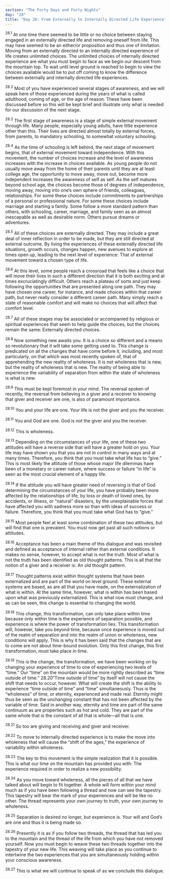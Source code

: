 ```yaml
---
section: "The Forty Days and Forty Nights"
day: "28"
title: "Day 28: From Externally to Internally Directed Life Experience"
---
```


<sup>28.1</sup> At one time there seemed to be little or no choice
between staying engaged in an externally directed life and removing
oneself from life.  This may have seemed to be an either/or proposition
and thus one of limitation. Moving from an externally directed to an
internally directed experience of life creates unlimited choices. The
unlimited choices of internally directed experience are what you must
begin to face as we begin our descent from the mountain top. To wait
until level ground is reached to begin to view the choices available
would be to put off coming to know the difference between externally and
internally directed life experiences. 

<sup>28.2</sup> Most of you have experienced several stages of
awareness, and we will speak here of those experienced during the years
of what is called adulthood, coming of age, or the age of reason. These
have been discussed before so this will be kept brief and illustrate
only what is needed for our discussion of the next stage. 

<sup>28.3</sup> The first stage of awareness is a stage of simple
external movement through life.  Many people, especially young adults,
have little experience other than this. Their lives are directed almost
totally by external forces, from parents, to mandatory schooling, to
somewhat voluntary schooling. 

<sup>28.4</sup> As the time of schooling is left behind, the next stage
of movement begins, that of external movement toward independence. With
this movement, the number of choices increase and the level of awareness
increases with the increase in choices available. As young people do not
usually move away from the home of their parents until they are at least
college age, the opportunity to move away, move out, become more
independent increases the awareness of self as self. As the self matures
beyond school age, the choices become those of degrees of independence,
moving away, moving into one’s own sphere of friends, colleagues,
relationships. For some these choices include commitments to
partnerships of a personal or professional nature. For some these
choices include marriage and starting a family. Some follow a more
standard pattern than others, with schooling, career, marriage, and
family seen as an almost inescapable as well as desirable norm. Others
pursue dreams or adventures. 

<sup>28.5</sup> All of these choices are externally directed. They may
include a great deal of inner reflection in order to be made, but they
are still directed at external outcome. By living the experiences of
these externally directed life situations, growth occurs, changes
happen, new avenues to explore at times open up, leading to the next
level of experience: That of external movement toward a chosen type of
life. 

<sup>28.6</sup> At this level, some people reach a crossroad that feels
like a choice that will move their lives in such a different direction
that it is both exciting and at times excruciatingly difficult. Others
reach a plateau of sorts and just keep following the opportunities that
are presented along one path. They may have chosen one career, for
instance, and made choices within that career path, but never really
consider a different career path. Many simply reach a state of
reasonable comfort and will make no choices that will affect that
comfort level. 

<sup>28.7</sup> All of these stages may be associated or accompanied by
religious or spiritual experiences that seem to help guide the choices,
but the choices remain the same: Externally directed choices. 

<sup>28.8</sup> Now something new awaits you. It is a choice so
different and a means so revolutionary that it will take some getting
used to. This change is predicated on all the changes that have come
before it, including, and most particularly, on that which was most
recently spoken of, that of apprehending the new reality of wholeness.
It is not wholeness that is new, but the reality of wholeness that is
new. The reality of being able to experience the variability of
separation from within the state of wholeness is what is new. 

<sup>28.9</sup> This must be kept foremost in your mind. The reversal
spoken of recently, the reversal from believing in a giver and a
receiver to knowing that giver and receiver are one, is also of
paramount importance. 

<sup>28.10</sup> You and your life are one. Your life is not the giver
and you the receiver. 

<sup>28.11</sup> You and God are one. God is not the giver and you the
receiver. 

<sup>28.12</sup> This is wholeness. 

<sup>28.13</sup> Depending on the circumstances of your life, one of
these two attitudes will have a reverse side that will have a greater
hold on you.  Your life may have shown you that you are not in control
in many ways and at many times. Therefore, you think that you must take
what life has to “give.” This is most likely the attitude of those whose
major life dilemmas have been of a monetary or career nature, where
success or failure “in life” is seen as the most crucial element of a
happy life. 

<sup>28.14</sup> If the attitude you will have greater need of reversing
is that of God determining the circumstances of your life, you have
probably been more affected by the relationships of life, by loss or
death of loved ones, by accidents, or illness, or “natural” disasters,
by the unexplainable forces that have affected you with sadness more so
than with ideas of success or failure. Therefore, you think that you
must take what God has to “give.” 

<sup>28.15</sup> Most people feel at least some combination of these two
attitudes, but will find that one is prevalent.  You must now get past
all such notions or attitudes. 

<sup>28.16</sup> Acceptance has been a main theme of this dialogue and
was revisited and defined as acceptance of internal rather than external
conditions. It makes no sense, however, to accept what is not the truth.
Most of what is not the truth has been identified as old thought
patterns. This is all that the notion of a giver and a receiver is: An
old thought pattern.

<sup>28.17</sup> Thought patterns exist within thought systems that have
been externalized and are part of the world on level ground. These
external systems are based, as are all that you have made, on the
externalization of what is within. At the same time, however, what is
within has been based upon what was previously externalized. This is
what now must change, and as can be seen, this change is essential to
changing the world. 

<sup>28.18</sup> This change, this transformation, can only take place
within time because only within time is the experience of separation
possible, and experience is where the power of transformation lies. This
transformation will, however, take you beyond time, because once
experience is moved out of the realm of separation and into the realm of
union or wholeness, new conditions will apply. This is why it has been
said that the changes that are to come are not about time-bound
evolution. Only this first change, this first transformation, must take
place in time. 

<sup>28.19</sup> This is the change, the transformation, we have been
working on by changing your experience of time to one of experiencing
two levels of “time.” Our “time” on the mountain would be more rightly
described as “time outside of time.” 28.20“Time outside of time” by
itself will not cause the shift that needs to occur, however. What will
create the shift is the ability to experience “time outside of time” and
“time” simultaneously. Thus is the “wholeness” of time, or eternity,
experienced and made real. Eternity might thus be seen as the unchanging
constant that has not been affected by the variable of time. Said in
another way, eternity and time are part of the same continuum as are
properties such as hot and cold. They are part of the same whole that is
the constant of all that is whole—all that is one. 

<sup>28.21</sup> So too are giving and receiving and giver and receiver. 

<sup>28.22</sup> To move to internally directed experience is to make
the move into wholeness that will cause the “shift of the ages,” the
experience of variability within wholeness.

<sup>28.23</sup> The key to this movement is the simple realization that
it is possible. This is what our time on the mountain has provided you
with: The experience required in order to realize a new possibility. 

<sup>28.24</sup> As you move toward wholeness, all the pieces of all
that we have talked about will begin to fit together. A whole will form
within your mind much as if you have been following a thread and now can
see the tapestry. This tapestry will bear the mark of your experiences
and will be like no other. The thread represents your own journey to
truth, your own journey to wholeness. 

<sup>28.25</sup> Separation is desired no longer, but experience is.
Your will and God’s are one and thus it is being made so.

<sup>28.26</sup> Presently it is as if you follow two threads, the
thread that has led you to the mountain and the thread of the life from
which you have not removed yourself. Now you must begin to weave these
two threads together into the tapestry of your new life. This weaving
will take place as you continue to intertwine the two experiences that
you are simultaneously holding within your conscious awareness. 

<sup>28.27</sup> This is what we will continue to speak of as we
conclude this dialogue.

